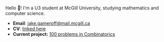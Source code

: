 Hello 👋! I'm a U3 student at McGill University, studying mathematics and computer science.
- **Email**: jake.gameroff@mail.mcgill.ca
- **CV**: [linked here](https://github.com/jakegameroff/CV/blob/main/cv.pdf)
- **Current project:** [100 problems in Combinatorics](https://github.com/jakegameroff/CombinatoricsProblems/blob/main/main.pdf)
